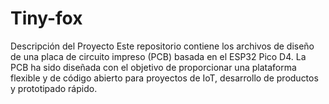 # Tiny-fox
Descripción del Proyecto Este repositorio contiene los archivos de diseño de una placa de circuito impreso (PCB) basada en el ESP32 Pico D4. La PCB ha sido diseñada con el objetivo de proporcionar una plataforma flexible y de código abierto para proyectos de IoT, desarrollo de productos y prototipado rápido.

